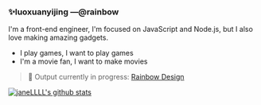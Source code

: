 ### ✨luoxuanyijing —@rainbow

I'm a front-end engineer, I'm focused on JavaScript and Node.js, but I also love making amazing gadgets.
- I play games, I want to play games
- I'm a movie fan, I want to make movies

> :rainbow: Output currently in progress:  [Rainbow Design](https://github.com/rainbow-design)

[![janeLLLL's github stats](https://github-readme-stats.vercel.app/api?username=janeLLLL&show_icons=true&hide_title=true])](https://github.com/janeLLLL)


<!--
**janeLLLL/janeLLLL** is a ✨ _special_ ✨ repository because its `README.md` (this file) appears on your GitHub profile.

Here are some ideas to get you started:

- 🔭 I’m currently working on ...
- 🌱 I’m currently learning ...
- 👯 I’m looking to collaborate on ...
- 🤔 I’m looking for help with ...
- 💬 Ask me about ...
- 📫 How to reach me: ...
- 😄 Pronouns: ...
- ⚡ Fun fact: ...
  -->
